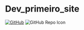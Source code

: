 # Dev_primeiro_site

[![GitHub](https://img.shields.io/badge/GitHub-%23121011.svg?&style=for-the-badge&logo=GitHub&logoColor=white)](https://github.com/<johnclecio>/<Dev_primeiro_site>)
![GitHub Repo Icon](https://github.com/johnclecio/Dev_primeiro_site/raw/main/icon-github.svg)
